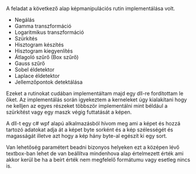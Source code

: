 A feladat a következő alap képmanipulációs rutin implementálása volt.

* Negálás
* Gamma transzformáció
* Logaritmikus transzformáció
* Szürkítés
* Hisztogram készítés
* Hisztogram kiegyenlítés
* Átlagoló szűrő (Box szűrő)
* Gauss szűrő
* Sobel éldetektor
* Laplace éldetektor
* Jellemzőpontok detektálása

Ezeket a rutinokat cudában implementáltam majd egy dll-re fordítottam le őket.
Az implementálás során igyekeztem a kerneleket úgy kialakítani hogy ne kelljen az egyes részeket többször implementálni mint béldául a szürkítést vagy egy maszk végig futtatását a képen.

A dll-t egy c# wpf alapú alkalmazásból hívom meg ami a képet és hozzá tartozó adatokat adja át
a képet byte sorként és a kép szélességét és magasságát illetve azt hogy a kép hány byte-al egészít ki egy sort. 

Van lehetőség paramétert beadni bizonyos helyeken ezt a középen lévő textbox-ban lehet de van beállítva mindenhova alap értelmezett érték ami akkor kerül be ha a beírt érték nem megfelelő formátumu vagy esetleg nincs is.
